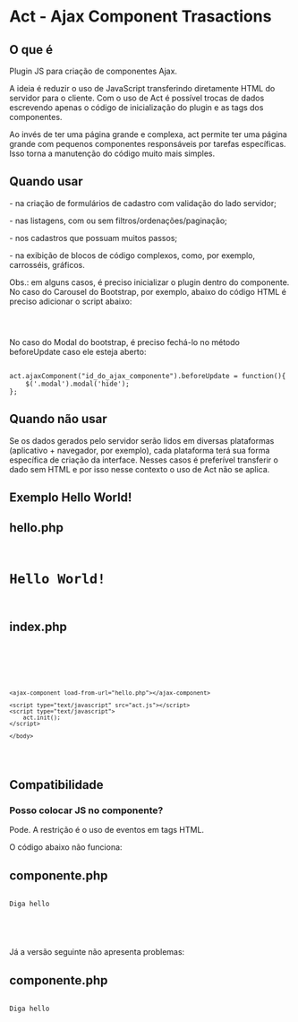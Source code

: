 <h1>Act - Ajax Component Trasactions</h1>

<h2>O que é</h2>
<p>Plugin JS para criação de componentes Ajax.</p>
<p>A ideia é reduzir o uso de JavaScript transferindo diretamente HTML do servidor para o cliente.  Com o uso de Act é possível trocas de dados escrevendo apenas o código de inicialização do plugin e as tags dos componentes.</p>
<p>Ao invés de ter uma página grande e complexa, act permite ter uma página grande com pequenos componentes responsáveis por tarefas específicas.  Isso torna a manutenção do código muito mais simples.</p>

<h2>Quando usar</h2>
<p>- na criação de formulários de cadastro com validação do lado servidor;</p>
<p>- nas listagens, com ou sem filtros/ordenações/paginação;</p>
<p>- nos cadastros que possuam muitos passos;</p>
<p>- na exibição de blocos de código complexos, como, por exemplo, carrosséis, gráficos.</p>

<p>Obs.: em alguns casos, é preciso inicializar o plugin dentro do componente.  No caso do Carousel do Bootstrap, por exemplo, abaixo do código HTML é preciso adicionar o script abaixo:</p>

<code>
<script type="text/javascript">
  $('.carousel').carousel();
</script>
</code>

<p>No caso do Modal do bootstrap, é preciso fechá-lo no método beforeUpdate caso ele esteja aberto:</p>
<code>
act.ajaxComponent("id_do_ajax_componente").beforeUpdate = function(){
	$('.modal').modal('hide');
};
</code>

<h2>Quando não usar</h2>
<p>Se os dados gerados pelo servidor serão lidos em diversas plataformas (aplicativo + navegador, por exemplo), cada plataforma terá sua forma específica de criação da interface.  Nesses casos é preferível transferir o dado sem HTML e por isso nesse contexto o uso de Act não se aplica.</p>

<h2>Exemplo Hello World!</h2>

hello.php
-----------
<code>
<h1>Hello World!</h1>
</code>


index.php
-----------
<code>
<!doctype html>
<html>
    <body>
	
	<ajax-component load-from-url="hello.php"></ajax-component>
	
	<script type="text/javascript" src="act.js"></script>
	<script type="text/javascript">
		act.init();
    </script>
	
	</body>
</html>
</code>

<h2>Compatibilidade</h2>

<h3>Posso colocar JS no componente?</h3>
<p>Pode.  A restrição é o uso de eventos em tags HTML.</p>
<p>O código abaixo não funciona:</p>

componente.php
--------------
<code>
<div onclick="hello();">Diga hello</div>

<script type="text/javascript">
	function hello(){
		alert("hello");
	}
</script>
</code>
<p>Já a versão seguinte não apresenta problemas:</p>

componente.php
--------------
<code>
<div id="diga_hello">Diga hello</div>
<script type="text/javascript">
	document.getElementById("diga_hello").onclick = function(){
		alert("hello");
	};
</script>
</code>
